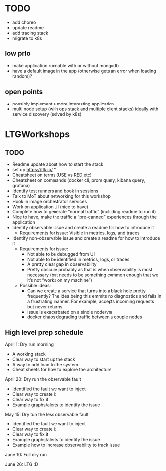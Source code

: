 # TODO

* add choreo
* update readme
* add tracing stack
* migrate to k8s

## low prio

* make application runnable with or without mongodb
* have a default image in the app (otherwise gets an error when loading random)?

## open points

* possibly implement a more interesting application
* multi node setup (with ops stack and multiple client stacks) ideally with service discovery (solved by k8s)

# LTGWorkshops

## TODO

* Readme update about how to start the stack
* set up https://tlk.io/ ?
* Cheatsheet on terms (USE vs RED etc)
* Cheatsheet on commands (docker cli, prom query, kibana query, grafana)
* Identify test runners and book in sessions
* Talk to MoT about networking for this workshop
* Hook in image orchestrator services
* Work on application UI (nice to have)
* Complete how to generate “normal traffic” (including readme to run it)
* Nice to have, make the traffic a “pre-canned” experiences through the application
* Identify observable issue and create a readme for how to introduce it
  * Requirements for issue: Visible in metrics, logs, and traces
* Identify non-observable issue and create a readme for how to introduce it
  * Requirements for issue:
    * Not able to be debugged from UI
    * Not able to be identified in metrics, logs, or traces
    * A pretty clear gap in observability
    * Pretty obscure probably as that is when observability is most necessary (but needs to be something common enough that we it’s not “works on my machine”)
  * Possible ideas:
    * Can we create a service that turns into a black hole pretty frequently? The idea being this emmits no diagnostics and fails in a frustrating manner. For example, accepts incoming requests but never returns.
    * Issue is exacerbated on a single node/vm
    * docker chaos degrading traffic between a couple nodes

## High level prep schedule

April 1: Dry run morning
* A working stack
* Clear way to start up the stack
* A way to add load to the system
* Cheat sheets for how to explore the architecture

April 20: Dry run the observable fault
* Identified the fault we want to inject
* Clear way to create it
* Clear way to fix it
* Example graphs/alerts to identify the issue

May 15: Dry tun the less observable fault
* Identified the fault we want to inject
* Clear way to create it
* Clear way to fix it
* Example graphs/alerts to identify the issue
* Example how to increase observability to track issue

June 10: Full dry run

June 26: LTG :D
